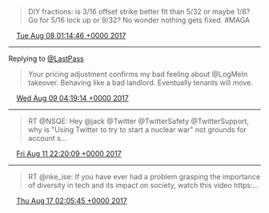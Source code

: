 > DIY fractions: is 3/16 offset strike better fit than 5/32 or maybe 1/8? Go for 5/16 lock up or 9/32? No wonder nothing gets fixed. #MAGA

<img src="media/tweet.ico" width="12" /> [Tue Aug 08 01:14:46 +0000 2017](https://twitter.com/maiertech/status/894728557519290368)

----

Replying to [@LastPass](https://twitter.com/LastPass/status/893111735309275136)

> Your pricing adjustment confirms my bad feeling about @LogMeIn takeover. Behaving like a bad landlord. Eventually tenants will move.

<img src="media/tweet.ico" width="12" /> [Wed Aug 09 04:19:14 +0000 2017](https://twitter.com/maiertech/status/895137369145430016)

----

> RT @NSQE: Hey @jack @Twitter @TwitterSafety @TwitterSupport, why is "Using Twitter to try to start a nuclear war" not grounds for account s…

<img src="media/tweet.ico" width="12" /> [Fri Aug 11 22:20:09 +0000 2017](https://twitter.com/maiertech/status/896134168937062400)

----

> RT @nke_ise: If you have ever had a problem grasping the importance of diversity in tech and its impact on society, watch this video https:…

<img src="media/tweet.ico" width="12" /> [Thu Aug 17 02:05:45 +0000 2017](https://twitter.com/maiertech/status/898002881181356036)
